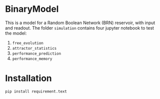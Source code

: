 # BinaryModel
 This is a model for a Random Boolean Network (BRN) reservoir, with input and readout. 
 The folder `simulation` contains four jupyter notebook to test the model:

 1. `free_evolution`
 2. `attractor_statistics`
 3. `performance_prediction`
 4. `performance_memory`

# Installation
```
pip install requirement.text
```
